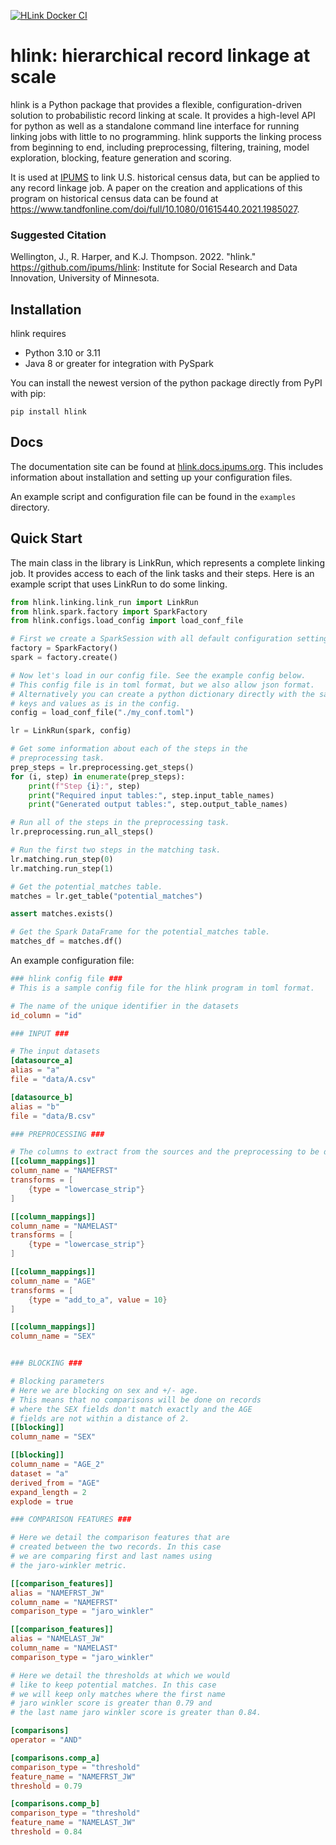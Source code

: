 [![HLink Docker CI](https://github.com/ipums/hlink/actions/workflows/docker-build.yml/badge.svg)](https://github.com/ipums/hlink/actions/workflows/docker-build.yml)

# hlink: hierarchical record linkage at scale

hlink is a Python package that provides a flexible, configuration-driven solution to probabilistic record linking at scale. It provides a high-level API for python as well as a standalone command line interface for running linking jobs with little to no programming. hlink supports the linking process from beginning to end, including preprocessing, filtering, training, model exploration, blocking, feature generation and scoring.

It is used at [IPUMS](https://www.ipums.org/) to link U.S. historical census data, but can be applied to any record linkage job. 
A paper on the creation and applications of this program on historical census data can be found at <https://www.tandfonline.com/doi/full/10.1080/01615440.2021.1985027>.

### Suggested Citation
Wellington, J., R. Harper, and K.J. Thompson. 2022. "hlink." https://github.com/ipums/hlink: Institute for Social Research and Data Innovation, University of Minnesota.

## Installation

hlink requires

- Python 3.10 or 3.11
- Java 8 or greater for integration with PySpark

You can install the newest version of the python package directly from PyPI with pip:
```
pip install hlink
```

## Docs

The documentation site can be found at [hlink.docs.ipums.org](https://hlink.docs.ipums.org).
This includes information about installation and setting up your configuration files.

An example script and configuration file can be found in the `examples` directory.

## Quick Start

The main class in the library is LinkRun, which represents a complete linking job. It provides access to each of the link tasks and their steps. Here is an example script that uses LinkRun to do some linking.

```python
from hlink.linking.link_run import LinkRun
from hlink.spark.factory import SparkFactory
from hlink.configs.load_config import load_conf_file

# First we create a SparkSession with all default configuration settings.
factory = SparkFactory()
spark = factory.create()

# Now let's load in our config file. See the example config below.
# This config file is in toml format, but we also allow json format.
# Alternatively you can create a python dictionary directly with the same
# keys and values as is in the config.
config = load_conf_file("./my_conf.toml")

lr = LinkRun(spark, config)

# Get some information about each of the steps in the
# preprocessing task.
prep_steps = lr.preprocessing.get_steps()
for (i, step) in enumerate(prep_steps):
    print(f"Step {i}:", step)
    print("Required input tables:", step.input_table_names)
    print("Generated output tables:", step.output_table_names)

# Run all of the steps in the preprocessing task.
lr.preprocessing.run_all_steps()

# Run the first two steps in the matching task.
lr.matching.run_step(0)
lr.matching.run_step(1)

# Get the potential_matches table.
matches = lr.get_table("potential_matches")

assert matches.exists()

# Get the Spark DataFrame for the potential_matches table.
matches_df = matches.df()
```

An example configuration file:

```toml
### hlink config file ###
# This is a sample config file for the hlink program in toml format.

# The name of the unique identifier in the datasets
id_column = "id" 

### INPUT ###

# The input datasets
[datasource_a]
alias = "a"
file = "data/A.csv"

[datasource_b]
alias = "b"
file = "data/B.csv"

### PREPROCESSING ###

# The columns to extract from the sources and the preprocessing to be done on them.
[[column_mappings]]
column_name = "NAMEFRST"
transforms = [
    {type = "lowercase_strip"}
]

[[column_mappings]]
column_name = "NAMELAST"
transforms = [
    {type = "lowercase_strip"}
]

[[column_mappings]]
column_name = "AGE"
transforms = [
    {type = "add_to_a", value = 10}
]

[[column_mappings]]
column_name = "SEX"


### BLOCKING ###

# Blocking parameters
# Here we are blocking on sex and +/- age. 
# This means that no comparisons will be done on records
# where the SEX fields don't match exactly and the AGE 
# fields are not within a distance of 2.
[[blocking]]
column_name = "SEX"

[[blocking]]
column_name = "AGE_2"
dataset = "a"
derived_from = "AGE"
expand_length = 2
explode = true

### COMPARISON FEATURES ###

# Here we detail the comparison features that are
# created between the two records. In this case
# we are comparing first and last names using 
# the jaro-winkler metric.

[[comparison_features]]
alias = "NAMEFRST_JW"
column_name = "NAMEFRST"
comparison_type = "jaro_winkler"

[[comparison_features]]
alias = "NAMELAST_JW"
column_name = "NAMELAST"
comparison_type = "jaro_winkler"

# Here we detail the thresholds at which we would
# like to keep potential matches. In this case
# we will keep only matches where the first name
# jaro winkler score is greater than 0.79 and
# the last name jaro winkler score is greater than 0.84.

[comparisons]
operator = "AND"

[comparisons.comp_a]
comparison_type = "threshold"
feature_name = "NAMEFRST_JW"
threshold = 0.79

[comparisons.comp_b]
comparison_type = "threshold"
feature_name = "NAMELAST_JW"
threshold = 0.84
```
